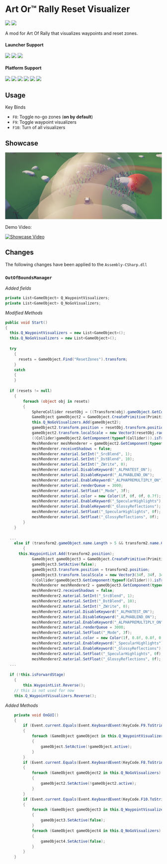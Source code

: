# Art Or™ Rally Reset Visualizer

[![](https://img.shields.io/github/v/release/Theaninova/Art-Of-Rally-Reset-Visualizer?label=Download)](https://github.com/Theaninova/Art-Of-Rally-Reset-Visualizer/releases/latest)
![](https://img.shields.io/badge/Game%20Version-v1.3.3a-blue)

A mod for Art Of Rally that visualizes waypoints and reset zones.

#### Launcher Support
![](https://img.shields.io/badge/GOG-Supprted-green)
![](https://img.shields.io/badge/Steam-Supprted-green)
![](https://img.shields.io/badge/Epic-Not%20Yet%20Supprted-orange)

#### Platform Support
![](https://img.shields.io/badge/Windows-Supprted-green)
![](https://img.shields.io/badge/Linux-Not%20Supprted-red)
![](https://img.shields.io/badge/OS%2FX-Not%20Supprted-red)
![](https://img.shields.io/badge/PlayStation-Never-red)
![](https://img.shields.io/badge/XBox-Never-red)
![](https://img.shields.io/badge/Switch-Never-red)




## Usage

Key Binds
* `F8`: Toggle no-go zones (**on by default**)
* `F9`: Toggle waypoint visualizers
* `F10`: Turn of all visualizers

## Showcase

![Showcase Image](unknown.png)

Demo Video:

[![Showcase Video](https://img.youtube.com/vi/eT5rsWEf0oo/0.jpg)](https://www.youtube.com/watch?v=eT5rsWEf0oo)



## Changes

The following changes have been applied to the `Assembly-CSharp.dll`

### `OutOfBoundsManager`

*Added fields*

```cs
private List<GameObject> Q_WaypointVisualizers;
private List<GameObject> Q_NoGoVisualizers;
```

*Modified Methods*

```cs
public void Start()
{
  this.Q_WaypointVisualizers = new List<GameObject>();
  this.Q_NoGoVisualizers = new List<GameObject>();
  
  try
	{
	  resets = GameObject.Find("ResetZones").transform;
	}
	catch
	{
	}
  
  if (resets != null)
	{
		foreach (object obj in resets)
		{
			SphereCollider resetObj = ((Transform)obj).gameObject.GetComponent<SphereCollider>();
			GameObject gameObject2 = GameObject.CreatePrimitive(PrimitiveType.Sphere);
			this.Q_NoGoVisualizers.Add(gameObject2);
			gameObject2.transform.position = resetObj.transform.position;
			gameObject2.transform.localScale = new Vector3(resetObj.radius * 2f, resetObj.radius * 2f, resetObj.radius * 2f);
			((Collider)gameObject2.GetComponent(typeof(Collider))).isTrigger = true;
			MeshRenderer meshRenderer = gameObject2.GetComponent(typeof(MeshRenderer)) as MeshRenderer;
			meshRenderer.receiveShadows = false;
			meshRenderer.material.SetInt("_SrcBlend", 1);
			meshRenderer.material.SetInt("_DstBlend", 10);
			meshRenderer.material.SetInt("_ZWrite", 0);
			meshRenderer.material.DisableKeyword("_ALPHATEST_ON");
			meshRenderer.material.DisableKeyword("_ALPHABLEND_ON");
			meshRenderer.material.EnableKeyword("_ALPHAPREMULTIPLY_ON");
			meshRenderer.material.renderQueue = 3000;
			meshRenderer.material.SetFloat("_Mode", 3f);
			meshRenderer.material.color = new Color(1f, 0f, 0f, 0.7f);
			meshRenderer.material.EnableKeyword("_SpecularHighlights");
			meshRenderer.material.EnableKeyword("_GlossyReflections");
			meshRenderer.material.SetFloat("_SpecularHighlights", 0f);
			meshRenderer.material.SetFloat("_GlossyReflections", 0f);
		}
	}
  
  ...
    else if (transform2.gameObject.name.Length > 5 && transform2.name.Contains("Waypoint"))
		{
      this.WaypointList.Add(transform2.position);
			GameObject gameObject3 = GameObject.CreatePrimitive(PrimitiveType.Sphere);
			gameObject3.SetActive(false);
			gameObject3.transform.position = transform2.position;
			gameObject3.transform.localScale = new Vector3(34f, 34f, 34f);
			((Collider)gameObject3.GetComponent(typeof(Collider))).isTrigger = true;
			MeshRenderer meshRenderer2 = gameObject3.GetComponent(typeof(MeshRenderer)) as MeshRenderer;
			meshRenderer2.receiveShadows = false;
			meshRenderer2.material.SetInt("_SrcBlend", 1);
			meshRenderer2.material.SetInt("_DstBlend", 10);
			meshRenderer2.material.SetInt("_ZWrite", 0);
			meshRenderer2.material.DisableKeyword("_ALPHATEST_ON");
			meshRenderer2.material.DisableKeyword("_ALPHABLEND_ON");
			meshRenderer2.material.EnableKeyword("_ALPHAPREMULTIPLY_ON");
			meshRenderer2.material.renderQueue = 3000;
			meshRenderer2.material.SetFloat("_Mode", 3f);
			meshRenderer2.material.color = new Color(1f, 0.8f, 0.8f, 0.1f);
			meshRenderer2.material.EnableKeyword("_SpecularHighlights");
			meshRenderer2.material.EnableKeyword("_GlossyReflections");
			meshRenderer2.material.SetFloat("_SpecularHighlights", 0f);
			meshRenderer2.material.SetFloat("_GlossyReflections", 0f);
  ...
  
  if (!this.isForwardStage)
	{
		this.WaypointList.Reverse();
    // this is not used for now
    this.Q_WaypointVisualizers.Reverse();
```

*Added Methods*

```cs
	private void OnGUI()
	{
		if (Event.current.Equals(Event.KeyboardEvent(KeyCode.F9.ToString())))
		{
			foreach (GameObject gameObject in this.Q_WaypointVisualizers)
			{
				gameObject.SetActive(!gameObject.active);
			}
		}
		if (Event.current.Equals(Event.KeyboardEvent(KeyCode.F8.ToString())))
		{
			foreach (GameObject gameObject2 in this.Q_NoGoVisualizers)
			{
				gameObject2.SetActive(!gameObject2.active);
			}
		}
		if (Event.current.Equals(Event.KeyboardEvent(KeyCode.F10.ToString())))
		{
			foreach (GameObject gameObject3 in this.Q_WaypointVisualizers)
			{
				gameObject3.SetActive(false);
			}
			foreach (GameObject gameObject4 in this.Q_NoGoVisualizers)
			{
				gameObject4.SetActive(false);
			}
		}
	}
```
